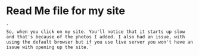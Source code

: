 # Read Me file for my site

    `
    So, when you click on my site. You'll notice that it starts up slow
    and that's because of the photos I added. I also had an issue, with 
    using the default browser but if you use live server you won't have an issue with opening up the site.`

